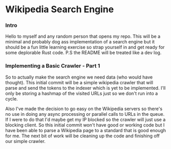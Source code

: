 # Wikipedia Search Engine

### Intro
Hello to myself and any random person that opens my repo. This will be a minimal and probably dog ass implementation of a search engine but it should be a fun little learning exercise so strap yourself in and get ready for some deplorable Rust code. P.S the README will be treated like a dev log.
### Implementing a Basic Crawler - Part 1
So to actually make the search engine we need data (who would have thought). This initial commit will be a simple wikipedia crawler that will parse and send the tokens to the indexer which is yet to be implemented. I'll only be storing a hashmap of the visited URLs just so we don't run into a cycle.

Also I've made the decision to go easy on the Wikipedia servers so there's no use in doing any async processing or parallel calls to URLs in the queue. If I were to do that I'd maybe get my IP blocked so the crawler will just use a blocking client. So this initial commit won't have good or working code but I have been able to parse a Wikipedia page to a standard that is good enough for me. The next bit of work will be cleaning up the code and finishing off our simple crawler.